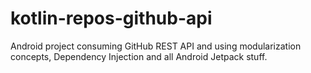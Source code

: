 # kotlin-repos-github-api
Android project consuming GitHub REST API and using modularization concepts, Dependency Injection and all Android Jetpack stuff.
